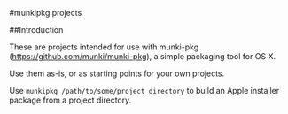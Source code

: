 #munkipkg projects

##Introduction

These are projects intended for use with munki-pkg (https://github.com/munki/munki-pkg), a simple packaging tool for OS X.

Use them as-is, or as starting points for your own projects.

Use `munkipkg /path/to/some/project_directory` to build an Apple installer package from a project directory.